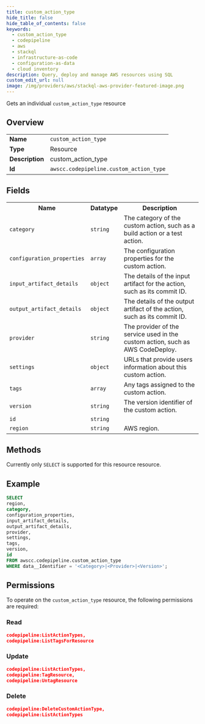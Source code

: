 ```yaml
---
title: custom_action_type
hide_title: false
hide_table_of_contents: false
keywords:
  - custom_action_type
  - codepipeline
  - aws
  - stackql
  - infrastructure-as-code
  - configuration-as-data
  - cloud inventory
description: Query, deploy and manage AWS resources using SQL
custom_edit_url: null
image: /img/providers/aws/stackql-aws-provider-featured-image.png
---
```

Gets an individual <code>custom_action_type</code> resource

## Overview
<table><tbody>
<tr><td><b>Name</b></td><td><code>custom_action_type</code></td></tr>
<tr><td><b>Type</b></td><td>Resource</td></tr>
<tr><td><b>Description</b></td><td>custom_action_type</td></tr>
<tr><td><b>Id</b></td><td><code>awscc.codepipeline.custom_action_type</code></td></tr>
</tbody></table>

## Fields
<table><tbody>
<tr><th>Name</th><th>Datatype</th><th>Description</th></tr>
<tr><td><code>category</code></td><td><code>string</code></td><td>The category of the custom action, such as a build action or a test action.</td></tr>
<tr><td><code>configuration_properties</code></td><td><code>array</code></td><td>The configuration properties for the custom action.</td></tr>
<tr><td><code>input_artifact_details</code></td><td><code>object</code></td><td>The details of the input artifact for the action, such as its commit ID.</td></tr>
<tr><td><code>output_artifact_details</code></td><td><code>object</code></td><td>The details of the output artifact of the action, such as its commit ID.</td></tr>
<tr><td><code>provider</code></td><td><code>string</code></td><td>The provider of the service used in the custom action, such as AWS CodeDeploy.</td></tr>
<tr><td><code>settings</code></td><td><code>object</code></td><td>URLs that provide users information about this custom action.</td></tr>
<tr><td><code>tags</code></td><td><code>array</code></td><td>Any tags assigned to the custom action.</td></tr>
<tr><td><code>version</code></td><td><code>string</code></td><td>The version identifier of the custom action.</td></tr>
<tr><td><code>id</code></td><td><code>string</code></td><td></td></tr>
<tr><td><code>region</code></td><td><code>string</code></td><td>AWS region.</td></tr>

</tbody></table>

## Methods
Currently only <code>SELECT</code> is supported for this resource resource.

## Example
```sql
SELECT
region,
category,
configuration_properties,
input_artifact_details,
output_artifact_details,
provider,
settings,
tags,
version,
id
FROM awscc.codepipeline.custom_action_type
WHERE data__Identifier = '<Category>|<Provider>|<Version>';
```

## Permissions

To operate on the <code>custom_action_type</code> resource, the following permissions are required:

### Read
```json
codepipeline:ListActionTypes,
codepipeline:ListTagsForResource
```

### Update
```json
codepipeline:ListActionTypes,
codepipeline:TagResource,
codepipeline:UntagResource
```

### Delete
```json
codepipeline:DeleteCustomActionType,
codepipeline:ListActionTypes
```

